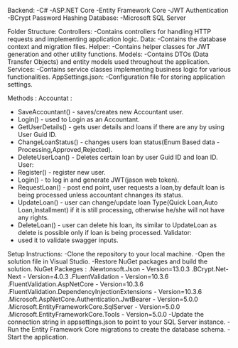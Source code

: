 Backend:
-C#
-ASP.NET Core
-Entity Framework Core
-JWT Authentication
-BCrypt Password Hashing
Database:
-Microsoft SQL Server

Folder Structure:
Controllers:
-Contains controllers for handling HTTP requests and implementing application logic.
Data:
-Contains the database context and migration files.
Helper:
-Contains helper classes for JWT generation and other utility functions.
Models:
-Contains DTOs (Data Transfer Objects) and entity models used throughout the application.
Services:
-Contains service classes implementing business logic for various functionalities.
AppSettings.json:
-Configuration file for storing application settings.

Methods : 
  Accountat :
- SaveAccountant() - saves/creates new Accountant user.
- Login() - used to Login as an Accountant.
- GetUserDetails() - gets user details and loans if there are any by using User Guid ID.
- ChangeLoanStatus() - changes users loan status(Enum Based data - Processing,Approved,Rejected).
- DeleteUserLoan() - Deletes certain loan by user Guid ID and loan ID.
  User:
- Register() - register new user.
- Login() - to log in and generate JWT(jason web token).
- RequestLoan() - post end point, user requests a loan,by default loan is being processed unless accountant chnanges its status.
- UpdateLoan() - user can change/update loan Type(Quick Loan,Auto Loan,Installment) if it is still processing, otherwise he/she will not have any rights.
- DeleteLoan() - user can delete his loan, its similar to UpdateLoan as delete is possible only if loan is being processed.
   Validator:
- used it to validate swagger inputs.

Setup Instructions:
-Clone the repository to your local machine.
-Open the solution file in Visual Studio.
-Restore NuGet packages and build the solution.
NuGet Packeges :
 .Newtonsoft.Json - Version=13.0.3
 .BCrypt.Net-Next  - Version=4.0.3
 .FluentValidation - Version=10.3.6
 .FluentValidation.AspNetCore - Version=10.3.6
 .FluentValidation.DependencyInjectionExtensions - Version=10.3.6
 .Microsoft.AspNetCore.Authentication.JwtBearer - Version=5.0.0
 .Microsoft.EntityFrameworkCore.SqlServer - Version=5.0.0
 .Microsoft.EntityFrameworkCore.Tools - Version=5.0.0
-Update the connection string in appsettings.json to point to your SQL Server instance.
-Run the Entity Framework Core migrations to create the database schema.
-Start the application.
